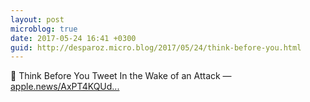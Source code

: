 ```yaml
---
layout: post
microblog: true
date: 2017-05-24 16:41 +0300
guid: http://desparoz.micro.blog/2017/05/24/think-before-you.html
---
```

🔗 Think Before You Tweet In the Wake of an Attack — [apple.news/AxPT4KQUd...](https://apple.news/AxPT4KQUdTK-pcwlLhLpBww)
